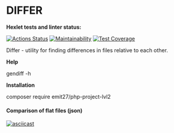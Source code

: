 # DIFFER

**Hexlet tests and linter status:**

[![Actions Status](https://github.com/Emit27/php-project-lvl2/workflows/hexlet-check/badge.svg)](https://github.com/Emit27/php-project-lvl2/actions)
[![Maintainability](https://api.codeclimate.com/v1/badges/fd7c5ce3ba9da7faaa4f/maintainability)](https://codeclimate.com/github/Emit27/php-project-lvl2/maintainability)
[![Test Coverage](https://api.codeclimate.com/v1/badges/fd7c5ce3ba9da7faaa4f/test_coverage)](https://codeclimate.com/github/Emit27/php-project-lvl2/test_coverage)

Differ - utility for finding differences in files relative to each other.

**Help**

gendiff -h

**Installation**

composer require emit27/php-project-lvl2

#### Comparison of flat files (json)

[![asciicast](https://asciinema.org/a/379059.svg)](https://asciinema.org/a/379059)
